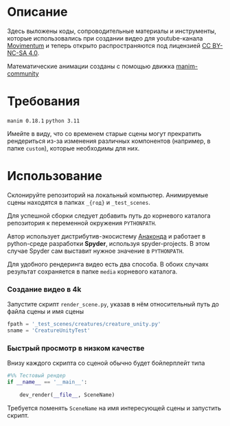 # Описание

Здесь выложены коды, сопроводительные материалы и инструменты, которые
использовались при создании видео для youtube-канала
[Movimentum](https://www.youtube.com/@movicave)
и теперь открыто распространяются под лицензией
[CC BY-NC-SA 4.0](https://creativecommons.org/licenses/by-nc-sa/4.0/deed).

Математические анимации созданы с помощью движка
[manim-community](https://www.manim.community/)


# Требования
`manim 0.18.1`
`python 3.11`

Имейте в виду, что со временем старые сцены могут прекратить рендериться из-за
изменения различных компонентов (например, в папке `custom`),
которые необходимы для них.


# Использование

Склонируйте репозиторий на локальный компьютер. Анимируемые сцены находятся
в папках `_{год}` и `_test_scenes`.

Для успешной сборки следует добавить путь до корневого каталога репозитория
к переменной окружения `PYTHONPATH`.

Автор использует дистрибутив-экосистему [Анаконда](https://www.anaconda.com/)
и работает в python-среде разработки **Spyder**, используя spyder-projects.
В этом случае Spyder сам выставит нужное значение в `PYTHONPATH`.

Для удобного рендеринга видео есть два способа. В обоих случаях результат
сохраняется в папке `media` корневого каталога.


### Создание видео в 4k 
Запустите скрипт `render_scene.py`, указав в нём относительный путь до файла
сцены и имя сцены

```python
fpath = '_test_scenes/creatures/creature_unity.py'
sname = 'CreatureUnityTest'
```

### Быстрый просмотр в низком качестве
Внизу каждого скрипта со сценой обычно будет бойлерплейт типа

```python
#%% Тестовый рендер
if __name__ == '__main__':
    
    dev_render(__file__, SceneName)
```

Требуется поменять `SceneName` на имя интересующей сцены и запустить скрипт.
